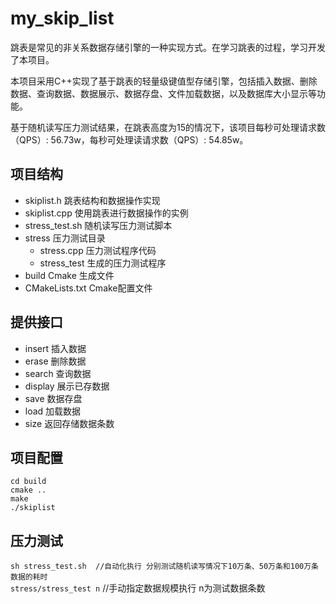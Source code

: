 # my_skip_list
跳表是常见的非关系数据存储引擎的一种实现方式。在学习跳表的过程，学习开发了本项目。  

本项目采用C++实现了基于跳表的轻量级键值型存储引擎，包括插入数据、删除数据、查询数据、数据展示、数据存盘、文件加载数据，以及数据库大小显示等功能。  

基于随机读写压力测试结果，在跳表高度为15的情况下，该项目每秒可处理请求数（QPS）: 56.73w，每秒可处理读请求数（QPS）: 54.85w。  

## 项目结构
- skiplist.h 跳表结构和数据操作实现
- skiplist.cpp 使用跳表进行数据操作的实例
- stress_test.sh 随机读写压力测试脚本
- stress 压力测试目录
  - stress.cpp 压力测试程序代码
  - stress_test 生成的压力测试程序
- build Cmake 生成文件
- CMakeLists.txt Cmake配置文件

## 提供接口
- insert 插入数据
- erase 删除数据
- search 查询数据
- display 展示已存数据
- save 数据存盘
- load 加载数据
- size 返回存储数据条数

## 项目配置
`cd build`  
`cmake ..`  
`make`  
`./skiplist`  

## 压力测试
`sh stress_test.sh  //自动化执行 分别测试随机读写情况下10万条、50万条和100万条数据的耗时`  
`stress/stress_test n`  //手动指定数据规模执行 n为测试数据条数  
